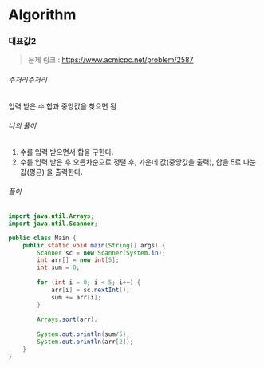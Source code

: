 # Algorithm

### 대표값2

> 문제 링크 : https://www.acmicpc.net/problem/2587



###### 주저리주저리

입력 받은 수 합과 중앙값을 찾으면 됨



###### 나의 풀이

1. 수를 입력 받으면서 합을 구한다.
2. 수를 입력 받은 후 오름차순으로 정렬 후, 가운데 값(중앙값을 출력), 합을 5로 나눈 값(평균) 을 출력한다.



###### 풀이

~~~java
import java.util.Arrays;
import java.util.Scanner;

public class Main {
	public static void main(String[] args) {
		Scanner sc = new Scanner(System.in);
		int arr[] = new int[5];
		int sum = 0;
		
		for (int i = 0; i < 5; i++) {
			arr[i] = sc.nextInt();
			sum += arr[i];
		}
		
		Arrays.sort(arr);
		
		System.out.println(sum/5);
		System.out.println(arr[2]);
	}
}
~~~
